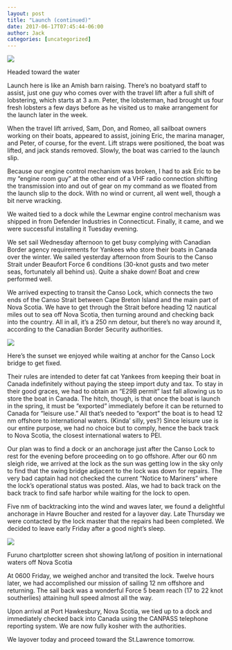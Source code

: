 ```yaml
---
layout: post
title: "Launch (continued)"
date: 2017-06-17T07:45:44-06:00
author: Jack
categories: [uncategorized]
---
```


[![](http://windleblo.com/wp-content/uploads/2017/06/IMG_3719-300x225.jpg)](/wp-content/uploads/2017/06/IMG_3719.jpg)

Headed toward the water

Launch here is like an Amish barn raising. There’s no boatyard staff to assist, just one guy who comes over with the travel lift after a full shift of lobstering, which starts at 3 a.m. Peter, the lobsterman, had brought us four fresh lobsters a few days before as he visited us to make arrangement for the launch later in the week.

When the travel lift arrived, Sam, Don, and Romeo, all sailboat owners working on their boats, appeared to assist, joining Eric, the marina manager, and Peter, of course, for the event. Lift straps were positioned, the boat was lifted, and jack stands removed. Slowly, the boat was carried to the launch slip.

Because our engine control mechanism was broken, I had to ask Eric to be my “engine room guy” at the other end of a VHF radio connection shifting the transmission into and out of gear on my command as we floated from the launch slip to the dock. With no wind or current, all went well, though a bit nerve wracking.

We waited tied to a dock while the Lewmar engine control mechanism was shipped in from Defender Industries in Connecticut. Finally, it came, and we were successful installing it Tuesday evening.

We set sail Wednesday afternoon to get busy complying with Canadian Border agency requirements for Yankees who store their boats in Canada over the winter. We sailed yesterday afternoon from Souris to the Canso Strait under Beaufort Force 6 conditions (30-knot gusts and two meter seas, fortunately all behind us). Quite a shake down! Boat and crew performed well.

We arrived expecting to transit the Canso Lock, which connects the two ends of the Canso Strait between Cape Breton Island and the main part of Nova Scotia. We have to get through the Strait before heading 12 nautical miles out to sea off Nova Scotia, then turning around and checking back into the country. All in all, it’s a 250 nm detour, but there’s no way around it, according to the Canadian Border Security authorities.

[![](http://windleblo.com/wp-content/uploads/2017/06/IMG_3741-300x225.jpg)](/wp-content/uploads/2017/06/IMG_3741.jpg)

Here’s the sunset we enjoyed while waiting at anchor for the Canso Lock bridge to get fixed.

Their rules are intended to deter fat cat Yankees from keeping their boat in Canada indefinitely without paying the steep import duty and tax. To stay in their good graces, we had to obtain an “E29B permit” last fall allowing us to store the boat in Canada. The hitch, though, is that once the boat is launch in the spring, it must be “exported” immediately before it can be returned to Canada for “leisure use.” All that’s needed to “export” the boat is to head 12 nm offshore to international waters. (Kinda’ silly, yes?) Since leisure use is our entire purpose, we had no choice but to comply, hence the back track to Nova Scotia, the closest international waters to PEI.

Our plan was to find a dock or an anchorage just after the Canso Lock to rest for the evening before proceeding on to go offshore. After our 60 nm sleigh ride, we arrived at the lock as the sun was getting low in the sky only to find that the swing bridge adjacent to the lock was down for repairs. The very bad captain had not checked the current “Notice to Mariners” where the lock’s operational status was posted. Alas, we had to back track on the back track to find safe harbor while waiting for the lock to open.

Five nm of backtracking into the wind and waves later, we found a delightful anchorage in Havre Boucher and rested for a layover day. Late Thursday we were contacted by the lock master that the repairs had been completed. We decided to leave early Friday after a good night’s sleep.

[![](http://windleblo.com/wp-content/uploads/2017/06/IMG_3743-300x225.jpg)](/wp-content/uploads/2017/06/IMG_3743.jpg)

Furuno chartplotter screen shot showing lat/long of position in international waters off Nova Scotia

At 0600 Friday, we weighed anchor and transited the lock. Twelve hours later, we had accomplished our mission of sailing 12 nm offshore and returning. The sail back was a wonderful Force 5 beam reach (17 to 22 knot southerlies) attaining hull speed almost all the way.

Upon arrival at Port Hawkesbury, Nova Scotia, we tied up to a dock and immediately checked back into Canada using the CANPASS telephone reporting system. We are now fully kosher with the authorities.

We layover today and proceed toward the St.Lawrence tomorrow.